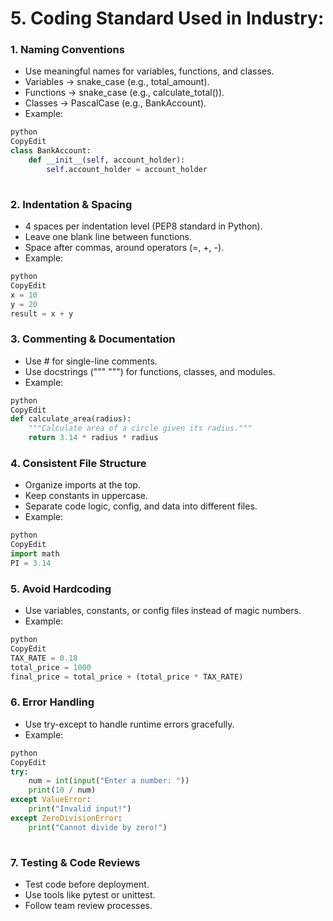 # 5.	Coding Standard Used in Industry:


### 1. Naming Conventions
- Use meaningful names for variables, functions, and classes.
- Variables → snake_case (e.g., total_amount).
- Functions → snake_case (e.g., calculate_total()).
- Classes → PascalCase (e.g., BankAccount).
- Example:
```python
python
CopyEdit
class BankAccount:
    def __init__(self, account_holder):
        self.account_holder = account_holder
        
```

### 2. Indentation & Spacing
- 4 spaces per indentation level (PEP8 standard in Python).
- Leave one blank line between functions.
- Space after commas, around operators (=, +, -).
- Example:
```python
python
CopyEdit
x = 10
y = 20
result = x + y
```

### 3. Commenting & Documentation
- Use # for single-line comments.
- Use docstrings (""" """) for functions, classes, and modules.
- Example:
```python
python
CopyEdit
def calculate_area(radius):
    """Calculate area of a circle given its radius."""
    return 3.14 * radius * radius
```    

### 4. Consistent File Structure
- Organize imports at the top.
- Keep constants in uppercase.
- Separate code logic, config, and data into different files.
- Example:
```python
python
CopyEdit
import math
PI = 3.14
```

### 5. Avoid Hardcoding
- Use variables, constants, or config files instead of magic numbers.
- Example:
```python
python
CopyEdit
TAX_RATE = 0.18
total_price = 1000
final_price = total_price + (total_price * TAX_RATE)
```

### 6. Error Handling
- Use try-except to handle runtime errors gracefully.
- Example:
```python
python
CopyEdit
try:
    num = int(input("Enter a number: "))
    print(10 / num)
except ValueError:
    print("Invalid input!")
except ZeroDivisionError:
    print("Cannot divide by zero!")
    
```

### 7. Testing & Code Reviews
- Test code before deployment.
- Use tools like pytest or unittest.
- Follow team review processes.

